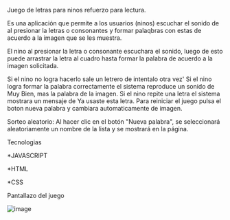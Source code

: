 Juego de letras para ninos refuerzo para lectura.

Es una aplicación que permite a los usuarios (ninos) escuchar el sonido de al presionar la letras o consonantes y formar palaqbras con estas de acuerdo a la imagen que se les muestra.

El nino al presionar la letra o consonante escuchara el sonido, luego de esto puede arrastrar la letra al cuadro hasta formar la palabra de acuerdo a la imagen solicitada.

Si el nino no logra hacerlo sale un letrero de intentalo otra vez'
Si el nino logra formar la palabra correctamente el sistema reproduce un sonido de Muy Bien, mas la palabra de la imagen.
Si el nino repite una letra el sistema mostrara un mensaje de Ya usaste esta letra.
Para reiniciar el juego pulsa el boton nueva palabra y cambiara automaticamente de imagen.

Sorteo aleatorio: Al hacer clic en el botón "Nueva palabra", se seleccionará aleatoriamente un nombre de la lista y se mostrará en la página.

Tecnologias

*JAVASCRIPT

*HTML

*CSS

Pantallazo del juego

![image](https://github.com/user-attachments/assets/3ad5049d-c559-40d0-a6c4-633dfd7d7e86)
